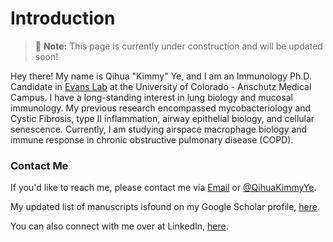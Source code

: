 # Introduction

> 📝 **Note:** This page is currently under construction and will be updated soon! 

Hey there! My name is Qihua "Kimmy" Ye, and I am an Immunology Ph.D. Candidate in [Evans Lab](https://medschool.cuanschutz.edu/pulmonary/research/labs/introduction) at the University of Colorado - Anschutz Medical Campus. I have a long-standing interest in lung biology and mucosal immunology. My previous research encompassed mycobacteriology and Cystic Fibrosis, type II inflammation, airway epithelial biology, and cellular senescence. Currently, I am studying airspace macrophage biology and immune response in chronic obstructive pulmonary disease (COPD).

### Contact Me

If you'd like to reach me, please contact me via [Email](qihua.ye@cuanschutz.edu) or [@QihuaKimmyYe](https://x.com/QihuaKimmyYe). 

My updated list of manuscripts isfound on my Google Scholar profile, [here](https://scholar.google.com/citations?user=Sb4ghPMAAAAJ&hl=en).

You can also connect with me over at LinkedIn, [here](https://www.linkedin.com/in/qihua-ye/).
